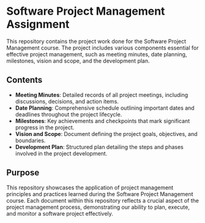 # Software Project Management Assignment

This repository contains the project work done for the Software Project Management course. The project includes various components essential for effective project management, such as meeting minutes, date planning, milestones, vision and scope, and the development plan.

## Contents

- **Meeting Minutes**: Detailed records of all project meetings, including discussions, decisions, and action items.
- **Date Planning**: Comprehensive schedule outlining important dates and deadlines throughout the project lifecycle.
- **Milestones**: Key achievements and checkpoints that mark significant progress in the project.
- **Vision and Scope**: Document defining the project goals, objectives, and boundaries.
- **Development Plan**: Structured plan detailing the steps and phases involved in the project development.

## Purpose

This repository showcases the application of project management principles and practices learned during the Software Project Management course. Each document within this repository reflects a crucial aspect of the project management process, demonstrating our ability to plan, execute, and monitor a software project effectively.
